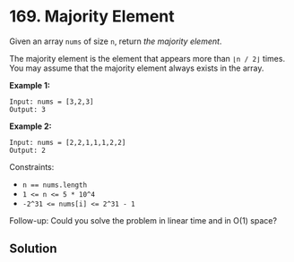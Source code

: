 # 169. Majority Element

Given an array `nums` of size `n`, return _the majority element_.

The majority element is the element that appears more than `⌊n / 2⌋` times. You may assume that the majority element always exists in the array.

**Example 1:**

```
Input: nums = [3,2,3]
Output: 3
```

**Example 2:**

```
Input: nums = [2,2,1,1,1,2,2]
Output: 2
```

Constraints:

-   `n == nums.length`
-   `1 <= n <= 5 * 10^4`
-   `-2^31 <= nums[i] <= 2^31 - 1`

Follow-up: Could you solve the problem in linear time and in O(1) space?

## Solution

```javascript

```
